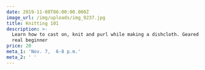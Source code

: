 ```yaml
---
date: 2019-11-08T06:00:00.000Z
image_url: /img/uploads/img_9237.jpg
title: Knitting 101
description: >-
  Learn how to cast on, knit and purl while making a dishcloth. Geared for the
  real beginner 
price: 20
meta_1: 'Nov. 7,  6-8 p.m.'
meta_2: ' '
---
```


